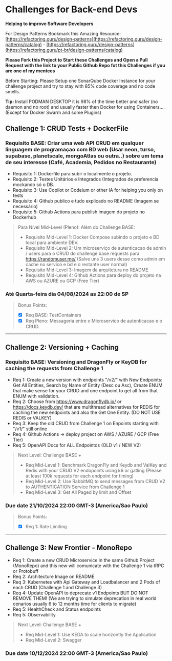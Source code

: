 # Challenges for Back-end Devs
**Helping to improve Software Developers**

For Design Patterns Bookmark this Amazing Resource: [https://refactoring.guru/design-patterns](https://refactoring.guru/design-patterns/catalog) - [https://refactoring.guru/design-patterns](https://refactoring.guru/pt-br/design-patterns/catalog)

**Please Fork this Project to Start these Challenges and Open a Pull Request with the link to your Public Github Repo fot this Challenges if you are one of my mentees**

Before Starting: Please Setup one SonarQube Docker Instance for your challenge project and try to stay with 85% code coverage and no code smells.

**Tip:** Install PODMAN DESKTOP it is 98% of the time better and safer (no daemon and no root) and usually faster then Docker for using Containers.... (Except for Docker Swarm and some Plugins)


## Challenge 1:  CRUD  Tests + DockerFile

### Requisito BASE: Criar uma web API CRUD em qualquer linguagem de programaçao com BD web (Usar neon, turso, supabase, planetscale, mongoAtlas ou outra..) sobre um tema de seu interesse (Café, Academia, Pedidos no Restaurante)

* Requisito 1:  Dockerfile para subir o localmente o projeto.
* Requisito 2:  Testes Unitários e Integrados (Integrados de preferencia mockando só o DB.
* Requisito 3:  Use Copilot or Codeium or other IA for helping you only on tests
* Requisito 4:  Github publico e tudo explicado no README (Imagem se necessário)
* Requisito 5:  Github Actions para publish imagem do projeto no Dockerhub

> Para Nível Mid-Level (Pleno):  Além do Challenge BASE:
> * Requisito Mid-Level 1: Docker Compose subindo o projeto e BD local para ambiente DEV.
> * Requisito Mid-Level 2: Um microserviço de autenticacao de admin / users para o CRUD do challenge base requests para https://randomuser.me/ (Salve uns 3 users desse como admin em cache no servico e bd e o restante user normal)
> * Requisito Mid-Level 3: Imagem da arquitetura no README
> * Requisito Mid-Level 4: Github Actions para deploy do projeto na AWS ou AZURE ou GCP (Free Tier)

### Até Quarta-feira dia 04/08/2024 as 22:00 de SP

> Bonus Points:
> - [x] Req BASE: TestContainers
> - [x] Req Pleno: Messageria entre o Microservico de autenticacao e o CRUD. 

-------------------------------------------

## Challenge 2: Versioning + Caching 

### Requisito BASE: Versioning and DragonFly or KeyDB for caching the requests from Challenge 1

* Req 1: Create a new version with endpoints "/v2/" with New Endpoints: Get All Entities, Search by Name of Entity (Desc ou Asc), Create ENUM that make sense for your CRUD and one endpoint to get all from that ENUM with validation.
* Req 2: Choose from https://www.dragonflydb.io/ or https://docs.keydb.dev/ that are multithread alternatives for REDIS for caching the new endpoints and also the Get One Entity. (DO NOT USE REDIS or VALKEY)
* Req 3: Keep the old CRUD from Challenge 1 on Enpoints starting with "/v1/" still online
* Req 4: Github Actions -> deploy project on AWS / AZURE / GCP (Free Tier)
* Req 5: OpenAPI Docs for ALL Endpointds (OLD v1 / NEW V2)

> Next Level:  Challenge BASE +
> * Req Mid-Level 1: Benchmark DragonFly and Keydb and ValKey and Redis with your CRUD V2 endopoints using k6 or gatling (Please at least 100k requests for each endpoint for timing)
> * Req Mid-Level 2: Use RabbitMQ to send messages from CRUD V2 to AUTHENTICATION Service from Challenge 1
> * Req Mid-Level 3: Get All Paged by limit and Offset

### Due date 21/10/2024 22:00 GMT-3 (America/Sao Paulo)

> Bonus Points:
> - [x] Req 1: Rate Limiting

-------------------------------------------

## Challenge 3: New Frontier - MonoRepo

* Req 1: Create a new CRUD Microservice in the same Github Project (MonoRepo) and this new will comunicate with the Challenge 1 via tRPC or Protobuff 
* Req 2: Architecture Image on README
* Req 3: Kubernetes with Api Gateway and Loadbalancer and 2 Pods of each CRUD (Challenge 1 and Challenge 3)
* Req 4: Update OpenAPI to deprecate v1 Endpoints BUT DO NOT REMOVE THEM! (We are trying to simulate deprecation in real world cenarios usually 6 to 12 months time for clients to migrate)
* Req 5: HealthCheck and Status endpoints 
* Req 5: Observability

> Next Level:  Challenge BASE +
> * Req Mid-Level 1: Use KEDA to scale horizontly the Application
> * Req Mid-Level 2: Swagger

### Due date 10/12/2024 22:00 GMT-3 (America/Sao Paulo)
